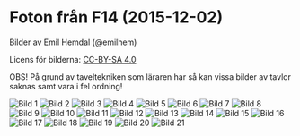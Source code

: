 
# Foton från F14 (2015-12-02)

Bilder av Emil Hemdal (@emilhem)

Licens för bilderna: [CC-BY-SA 4.0](https://creativecommons.org/licenses/by-sa/4.0/)

OBS! På grund av taveltekniken som läraren har så kan vissa bilder av tavlor saknas samt vara i fel ordning!

![Bild 1](https://raw.githubusercontent.com/erikdsjostrom/Kurser/master/Linj%C3%A4r%20Algebra/F14/foton-p%C3%A5-tavlor/_DSC2265.JPG)
![Bild 2](https://raw.githubusercontent.com/erikdsjostrom/Kurser/master/Linj%C3%A4r%20Algebra/F14/foton-p%C3%A5-tavlor/_DSC2270.JPG)
![Bild 3](https://raw.githubusercontent.com/erikdsjostrom/Kurser/master/Linj%C3%A4r%20Algebra/F14/foton-p%C3%A5-tavlor/_DSC2277.JPG)
![Bild 4](https://raw.githubusercontent.com/erikdsjostrom/Kurser/master/Linj%C3%A4r%20Algebra/F14/foton-p%C3%A5-tavlor/_DSC2288.JPG)
![Bild 5](https://raw.githubusercontent.com/erikdsjostrom/Kurser/master/Linj%C3%A4r%20Algebra/F14/foton-p%C3%A5-tavlor/_DSC2297.JPG)
![Bild 6](https://raw.githubusercontent.com/erikdsjostrom/Kurser/master/Linj%C3%A4r%20Algebra/F14/foton-p%C3%A5-tavlor/_DSC2266.JPG)
![Bild 7](https://raw.githubusercontent.com/erikdsjostrom/Kurser/master/Linj%C3%A4r%20Algebra/F14/foton-p%C3%A5-tavlor/_DSC2271.JPG)
![Bild 8](https://raw.githubusercontent.com/erikdsjostrom/Kurser/master/Linj%C3%A4r%20Algebra/F14/foton-p%C3%A5-tavlor/_DSC2283.JPG)
![Bild 9](https://raw.githubusercontent.com/erikdsjostrom/Kurser/master/Linj%C3%A4r%20Algebra/F14/foton-p%C3%A5-tavlor/_DSC2290.JPG)
![Bild 10](https://raw.githubusercontent.com/erikdsjostrom/Kurser/master/Linj%C3%A4r%20Algebra/F14/foton-p%C3%A5-tavlor/_DSC2267.JPG)
![Bild 11](https://raw.githubusercontent.com/erikdsjostrom/Kurser/master/Linj%C3%A4r%20Algebra/F14/foton-p%C3%A5-tavlor/_DSC2272.JPG)
![Bild 12](https://raw.githubusercontent.com/erikdsjostrom/Kurser/master/Linj%C3%A4r%20Algebra/F14/foton-p%C3%A5-tavlor/_DSC2284.JPG)
![Bild 13](https://raw.githubusercontent.com/erikdsjostrom/Kurser/master/Linj%C3%A4r%20Algebra/F14/foton-p%C3%A5-tavlor/_DSC2292.JPG)
![Bild 14](https://raw.githubusercontent.com/erikdsjostrom/Kurser/master/Linj%C3%A4r%20Algebra/F14/foton-p%C3%A5-tavlor/_DSC2268.JPG)
![Bild 15](https://raw.githubusercontent.com/erikdsjostrom/Kurser/master/Linj%C3%A4r%20Algebra/F14/foton-p%C3%A5-tavlor/_DSC2274.JPG)
![Bild 16](https://raw.githubusercontent.com/erikdsjostrom/Kurser/master/Linj%C3%A4r%20Algebra/F14/foton-p%C3%A5-tavlor/_DSC2285.JPG)
![Bild 17](https://raw.githubusercontent.com/erikdsjostrom/Kurser/master/Linj%C3%A4r%20Algebra/F14/foton-p%C3%A5-tavlor/_DSC2294.JPG)
![Bild 18](https://raw.githubusercontent.com/erikdsjostrom/Kurser/master/Linj%C3%A4r%20Algebra/F14/foton-p%C3%A5-tavlor/_DSC2269.JPG)
![Bild 19](https://raw.githubusercontent.com/erikdsjostrom/Kurser/master/Linj%C3%A4r%20Algebra/F14/foton-p%C3%A5-tavlor/_DSC2276.JPG)
![Bild 20](https://raw.githubusercontent.com/erikdsjostrom/Kurser/master/Linj%C3%A4r%20Algebra/F14/foton-p%C3%A5-tavlor/_DSC2287.JPG)
![Bild 21](https://raw.githubusercontent.com/erikdsjostrom/Kurser/master/Linj%C3%A4r%20Algebra/F14/foton-p%C3%A5-tavlor/_DSC2295.JPG)
